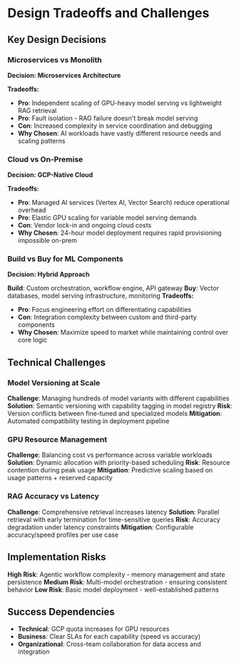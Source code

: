 # Design Tradeoffs and Challenges

## Key Design Decisions

### Microservices vs Monolith

**Decision: Microservices Architecture**

**Tradeoffs:**
- **Pro**: Independent scaling of GPU-heavy model serving vs lightweight RAG retrieval
- **Pro**: Fault isolation - RAG failure doesn't break model serving
- **Con**: Increased complexity in service coordination and debugging
- **Why Chosen**: AI workloads have vastly different resource needs and scaling patterns

### Cloud vs On-Premise

**Decision: GCP-Native Cloud**

**Tradeoffs:**
- **Pro**: Managed AI services (Vertex AI, Vector Search) reduce operational overhead
- **Pro**: Elastic GPU scaling for variable model serving demands
- **Con**: Vendor lock-in and ongoing cloud costs
- **Why Chosen**: 24-hour model deployment requires rapid provisioning impossible on-prem

### Build vs Buy for ML Components

**Decision: Hybrid Approach**

**Build**: Custom orchestration, workflow engine, API gateway
**Buy**: Vector databases, model serving infrastructure, monitoring
**Tradeoffs:**
- **Pro**: Focus engineering effort on differentiating capabilities
- **Con**: Integration complexity between custom and third-party components
- **Why Chosen**: Maximize speed to market while maintaining control over core logic

## Technical Challenges

### Model Versioning at Scale

**Challenge**: Managing hundreds of model variants with different capabilities
**Solution**: Semantic versioning with capability tagging in model registry
**Risk**: Version conflicts between fine-tuned and specialized models
**Mitigation**: Automated compatibility testing in deployment pipeline

### GPU Resource Management

**Challenge**: Balancing cost vs performance across variable workloads
**Solution**: Dynamic allocation with priority-based scheduling
**Risk**: Resource contention during peak usage
**Mitigation**: Predictive scaling based on usage patterns + reserved capacity

### RAG Accuracy vs Latency

**Challenge**: Comprehensive retrieval increases latency
**Solution**: Parallel retrieval with early termination for time-sensitive queries
**Risk**: Accuracy degradation under latency constraints
**Mitigation**: Configurable accuracy/speed profiles per use case

## Implementation Risks

**High Risk**: Agentic workflow complexity - memory management and state persistence
**Medium Risk**: Multi-model orchestration - ensuring consistent behavior
**Low Risk**: Basic model deployment - well-established patterns

## Success Dependencies

- **Technical**: GCP quota increases for GPU resources
- **Business**: Clear SLAs for each capability (speed vs accuracy)
- **Organizational**: Cross-team collaboration for data access and integration